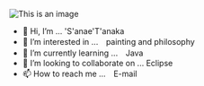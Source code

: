 ![This is an image](https://static.wixstatic.com/media/2c8f68_38ec876261f24fc68fde735072b94d83~mv2.png/v1/fill/w_203,h_152,al_c,usm_0.66_1.00_0.01,enc_auto/20201018.png)


- 👋 Hi, I’m ... 'S'anae'T'anaka 
- 👀 I’m interested in ...　painting and philosophy
- 🌱 I’m currently learning ...　Java
- 💞️ I’m looking to collaborate on ... Eclipse
- 📫 How to reach me ...　E-mail

<!---
neonatts/neonatts is a ✨ special ✨ repository because its `README.md` (this file) appears on your GitHub profile.
You can click the Preview link to take a look at your changes.
--->
